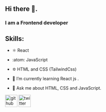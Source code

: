 ## Hi there 👋.
### I am a Frontend developer
## Skills:
- ⚛️ React
- :atom: JavaScript
- ✡️ HTML and CSS (TailwindCss)

- 🌱 I’m currently learning React js .
- 💬 Ask me about HTML, CSS and JavaScript.


[<img src='https://cdn.jsdelivr.net/npm/simple-icons@3.0.1/icons/github.svg' alt='github' height='40'>](https://github.com/Feanyluch)  [<img src='https://cdn.jsdelivr.net/npm/simple-icons@3.0.1/icons/twitter.svg' alt='twitter' height='40'>](https://twitter.com/feanyluch)  
